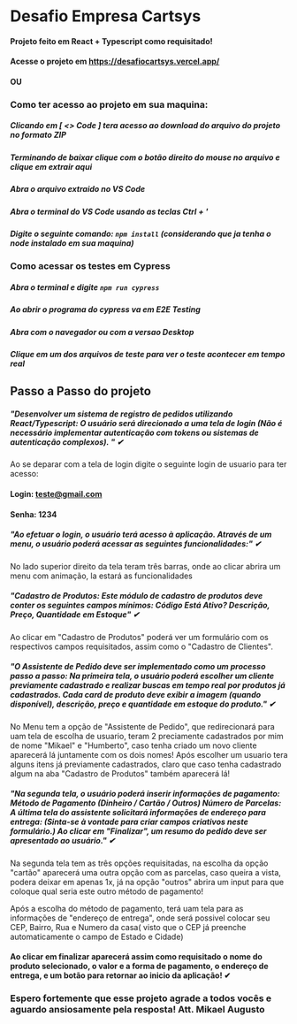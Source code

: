 # Desafio Empresa Cartsys

#### Projeto feito em React + Typescript como requisitado!

#### Acesse o projeto em https://desafiocartsys.vercel.app/

#### OU

### Como ter acesso ao projeto em sua maquina:

##### Clicando em [ <> Code ] tera acesso ao download do arquivo do projeto no formato ZIP
##### Terminando de baixar clique com o botão direito do mouse no arquivo e clique em extrair aqui
##### Abra o arquivo extraido no VS Code
##### Abra o terminal do VS Code usando as teclas Ctrl + '
##### Digite o seguinte comando: `npm install` (considerando que ja tenha o node instalado em sua maquina)

### Como acessar os testes em Cypress

##### Abra o terminal e digite `npm run cypress`
##### Ao abrir o programa do cypress va em E2E Testing
##### Abra com o navegador ou com a versao Desktop
##### Clique em um dos arquivos de teste para ver o teste acontecer em tempo real
 
## Passo a Passo do projeto

##### "Desenvolver um sistema de registro de pedidos utilizando React/Typescript: O usuário será direcionado a uma tela de login (Não é necessário implementar autenticação com tokens ou sistemas de autenticação complexos). " ✔

Ao se deparar com a tela de login digite o seguinte login de usuario para ter acesso:
#### Login: teste@gmail.com
#### Senha: 1234

##### "Ao efetuar o login, o usuário terá acesso à aplicação. Através de um menu, o usuário poderá acessar as seguintes funcionalidades:" ✔

No lado superior direito da tela teram três barras, onde ao clicar abrira um menu com animação, la estará as funcionalidades

##### "Cadastro de Produtos: Este módulo de cadastro de produtos deve conter os seguintes campos mínimos: Código Está Ativo? Descrição, Preço, Quantidade em Estoque" ✔

Ao clicar em "Cadastro de Produtos" poderá ver um formulário com os respectivos campos requisitados, assim como o "Cadastro de Clientes".

##### "O Assistente de Pedido deve ser implementado como um processo passo a passo: Na primeira tela, o usuário poderá escolher um cliente previamente cadastrado e realizar buscas em tempo real por produtos já cadastrados. Cada card de produto deve exibir a imagem (quando disponível), descrição, preço e quantidade em estoque do produto." ✔

No Menu tem a opção de "Assistente de Pedido", que redirecionará para uam tela de escolha de usuario, teram 2 preciamente cadastrados por mim de nome "Mikael" e "Humberto", caso tenha criado um novo cliente aparecerá lá juntamente com os dois nomes! Após escolher um usuario tera alguns itens já previamente cadastrados, claro que caso tenha cadastrado algum na aba "Cadastro de Produtos" também aparecerá lá!

##### "Na segunda tela, o usuário poderá inserir informações de pagamento: Método de Pagamento (Dinheiro / Cartão / Outros) Número de Parcelas: A última tela do assistente solicitará informações de endereço para entrega: (Sinta-se à vontade para criar campos criativos neste formulário.) Ao clicar em "Finalizar", um resumo do pedido deve ser apresentado ao usuário." ✔

Na segunda tela tem as três opções requisitadas, na escolha da opção "cartão" aparecerá uma outra opção com as parcelas, caso queira a vista, podera deixar em apenas 1x, já na opção "outros" abrira um input para que coloque qual seria este outro método de pagamento!

Após a escolha do método de pagamento, terá uam tela para as informações de "endereço de entrega", onde será possivel colocar seu CEP, Bairro, Rua e Numero da casa( visto que o CEP já preenche automaticamente o campo de Estado e Cidade)

#### Ao clicar em finalizar aparecerá assim como requisitado o nome do produto selecionado, o valor e a forma de pagamento, o endereço de entrega, e um botão para retornar ao inicio da aplicação! ✔

### Espero fortemente que esse projeto agrade a todos vocês e aguardo ansiosamente pela resposta! Att. Mikael Augusto
